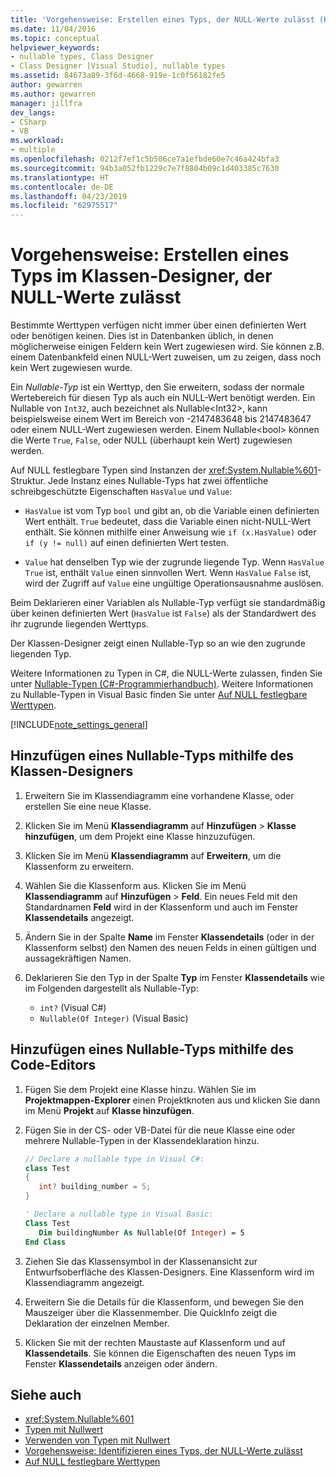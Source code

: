 ```yaml
---
title: 'Vorgehensweise: Erstellen eines Typs, der NULL-Werte zulässt (Klassen-Designer)'
ms.date: 11/04/2016
ms.topic: conceptual
helpviewer_keywords:
- nullable types, Class Designer
- Class Designer [Visual Studio], nullable types
ms.assetid: 84673a89-3f6d-4668-919e-1c0f56182fe5
author: gewarren
ms.author: gewarren
manager: jillfra
dev_langs:
- CSharp
- VB
ms.workload:
- multiple
ms.openlocfilehash: 0212f7ef1c5b506ce7a1efbde60e7c46a424bfa3
ms.sourcegitcommit: 94b3a052fb1229c7e7f8804b09c1d403385c7630
ms.translationtype: HT
ms.contentlocale: de-DE
ms.lasthandoff: 04/23/2019
ms.locfileid: "62975517"
---
```

# <a name="how-to-create-a-nullable-type-in-class-designer"></a>Vorgehensweise: Erstellen eines Typs im Klassen-Designer, der NULL-Werte zulässt

Bestimmte Werttypen verfügen nicht immer über einen definierten Wert oder benötigen keinen. Dies ist in Datenbanken üblich, in denen möglicherweise einigen Feldern kein Wert zugewiesen wird. Sie können z.B. einem Datenbankfeld einen NULL-Wert zuweisen, um zu zeigen, dass noch kein Wert zugewiesen wurde.

Ein *Nullable-Typ* ist ein Werttyp, den Sie erweitern, sodass der normale Wertebereich für diesen Typ als auch ein NULL-Wert benötigt werden. Ein Nullable von `Int32`, auch bezeichnet als Nullable\<Int32>, kann beispielsweise einem Wert im Bereich von -2147483648 bis 2147483647 oder einem NULL-Wert zugewiesen werden. Einem Nullable\<bool> können die Werte `True`, `False`, oder NULL (überhaupt kein Wert) zugewiesen werden.

Auf NULL festlegbare Typen sind Instanzen der <xref:System.Nullable%601>-Struktur. Jede Instanz eines Nullable-Typs hat zwei öffentliche schreibgeschützte Eigenschaften `HasValue` und `Value`:

- `HasValue` ist vom Typ `bool` und gibt an, ob die Variable einen definierten Wert enthält. `True` bedeutet, dass die Variable einen nicht-NULL-Wert enthält. Sie können mithilfe einer Anweisung wie `if (x.HasValue)` oder `if (y != null)` auf einen definierten Wert testen.

- `Value` hat denselben Typ wie der zugrunde liegende Typ. Wenn `HasValue` `True` ist, enthält `Value` einen sinnvollen Wert. Wenn `HasValue` `False` ist, wird der Zugriff auf `Value` eine ungültige Operationsausnahme auslösen.

Beim Deklarieren einer Variablen als Nullable-Typ verfügt sie standardmäßig über keinen definierten Wert (`HasValue` ist `False`) als der Standardwert des ihr zugrunde liegenden Werttyps.

Der Klassen-Designer zeigt einen Nullable-Typ so an wie den zugrunde liegenden Typ.

Weitere Informationen zu Typen in C#, die NULL-Werte zulassen, finden Sie unter [Nullable-Typen (C#-Programmierhandbuch)](/dotnet/csharp/programming-guide/nullable-types/index). Weitere Informationen zu Nullable-Typen in Visual Basic finden Sie unter [Auf NULL festlegbare Werttypen](/dotnet/visual-basic/programming-guide/language-features/data-types/nullable-value-types).

[!INCLUDE[note_settings_general](../../data-tools/includes/note_settings_general_md.md)]

## <a name="to-add-a-nullable-type-by-using-the-class-designer"></a>Hinzufügen eines Nullable-Typs mithilfe des Klassen-Designers

1. Erweitern Sie im Klassendiagramm eine vorhandene Klasse, oder erstellen Sie eine neue Klasse.

2. Klicken Sie im Menü **Klassendiagramm** auf **Hinzufügen** > **Klasse hinzufügen**, um dem Projekt eine Klasse hinzuzufügen.

3. Klicken Sie im Menü **Klassendiagramm** auf **Erweitern**, um die Klassenform zu erweitern.

4. Wählen Sie die Klassenform aus. Klicken Sie im Menü **Klassendiagramm** auf **Hinzufügen** > **Feld**. Ein neues Feld mit den Standardnamen **Feld** wird in der Klassenform und auch im Fenster **Klassendetails** angezeigt.

5. Ändern Sie in der Spalte **Name** im Fenster **Klassendetails** (oder in der Klassenform selbst) den Namen des neuen Felds in einen gültigen und aussagekräftigen Namen.

6. Deklarieren Sie den Typ in der Spalte **Typ** im Fenster **Klassendetails** wie im Folgenden dargestellt als Nullable-Typ:

    - `int?` (Visual C#)
    - `Nullable(Of Integer)` (Visual Basic)

## <a name="to-add-a-nullable-type-by-using-the-code-editor"></a>Hinzufügen eines Nullable-Typs mithilfe des Code-Editors

1. Fügen Sie dem Projekt eine Klasse hinzu. Wählen Sie im **Projektmappen-Explorer** einen Projektknoten aus und klicken Sie dann im Menü **Projekt** auf **Klasse hinzufügen**.

2. Fügen Sie in der CS- oder VB-Datei für die neue Klasse eine oder mehrere Nullable-Typen in der Klassendeklaration hinzu.

    ```csharp
    // Declare a nullable type in Visual C#:
    class Test
    {
       int? building_number = 5;
    }
    ```

    ```vb
    ' Declare a nullable type in Visual Basic:
    Class Test
       Dim buildingNumber As Nullable(Of Integer) = 5
    End Class
    ```

3. Ziehen Sie das Klassensymbol in der Klassenansicht zur Entwurfsoberfläche des Klassen-Designers. Eine Klassenform wird im Klassendiagramm angezeigt.

4. Erweitern Sie die Details für die Klassenform, und bewegen Sie den Mauszeiger über die Klassenmember. Die QuickInfo zeigt die Deklaration der einzelnen Member.

5. Klicken Sie mit der rechten Maustaste auf Klassenform und auf **Klassendetails**. Sie können die Eigenschaften des neuen Typs im Fenster **Klassendetails** anzeigen oder ändern.

## <a name="see-also"></a>Siehe auch

- <xref:System.Nullable%601>
- [Typen mit Nullwert](/dotnet/csharp/programming-guide/nullable-types/index)
- [Verwenden von Typen mit Nullwert](/dotnet/csharp/programming-guide/nullable-types/using-nullable-types)
- [Vorgehensweise: Identifizieren eines Typs, der NULL-Werte zulässt](/dotnet/csharp/programming-guide/nullable-types/how-to-identify-a-nullable-type)
- [Auf NULL festlegbare Werttypen](/dotnet/visual-basic/programming-guide/language-features/data-types/nullable-value-types)
